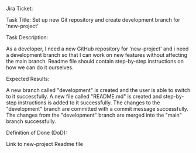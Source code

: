 Jira Ticket:

Task Title: Set up new Git repository and create development branch for 
'new-project'

Task Description:

As a developer, I need a new GitHub repository for 'new-project' and i 
need a development branch so that I can work on new features without 
affecting the main branch. 
Readme file should contain step-by-step instructions on how we can do it 
ourselves.

Expected Results:

A new branch called "development" is created and the user is able to 
switch to it successfully.
A new file called "README.md" is created and step-by-step instructions is 
added to it successfully.
The changes to the "development" branch are committed with a commit 
message successfully.
The changes from the "development" branch are merged into the "main" 
branch successfully.


Definition of Done (DoD):

Link to new-project Readme file

